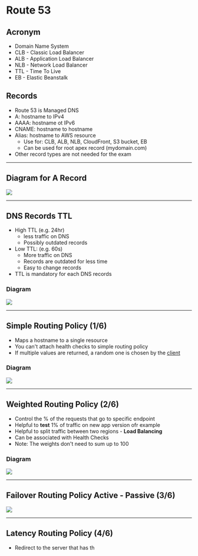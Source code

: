 # Route 53

## Acronym
* Domain Name System
* CLB - Classic Load Balancer
* ALB - Application Load Balancer
* NLB - Network Load Balancer
* TTL - Time To Live
* EB - Elastic Beanstalk

## Records
* Route 53 is Managed DNS
* A: hostname to IPv4
* AAAA: hostname ot IPv6
* CNAME: hostname to hostname
* Alias: hostname to AWS resource
  * Use for: CLB, ALB, NLB, CloudFront, S3 bucket, EB
  * Can be used for root apex record (mydomain.com)
* Other record types are not needed for the exam

---

## Diagram for A Record  
[<img src="https://i.ibb.co/r5JDtyX/image.png">](https://i.ibb.co/r5JDtyX/image.png)

---

## DNS Records TTL
* High TTL (e.g. 24hr)
  * less traffic on DNS
  * Possibly outdated records
* Low TTL: (e.g. 60s)
  * More traffic on DNS
  * Records are outdated for less time
  * Easy to change records
* TTL is mandatory for each DNS records

### Diagram
[<img src="https://i.ibb.co/xXymhBX/image.png">](https://i.ibb.co/xXymhBX/image.png)

---

## Simple Routing Policy (1/6)
* Maps a hostname to a single resource
* You can't attach health checks to simple routing policy
* If multiple values are returned, a random one is chosen by the <ins>client</ins>

### Diagram
[<img src="https://i.ibb.co/XkTQbR8/image.png">](https://i.ibb.co/XkTQbR8/image.png)

---

## Weighted Routing Policy (2/6)
* Control the % of the requests that go to specific endpoint
* Helpful to **test** 1% of traffic on new app version ofr example
* Helpful to split traffic between two regions - **Load Balancing**
* Can be associated with Health Checks
* Note: The weights don't need to sum up to 100

### Diagram
[<img src="https://i.ibb.co/yR9g7Tp/image.png">](https://i.ibb.co/yR9g7Tp/image.png)

---

## Failover Routing Policy Active - Passive (3/6)
[<img src="https://i.ibb.co/pnRf5MQ/image.png">](https://i.ibb.co/pnRf5MQ/image.png)

---

## Latency Routing Policy (4/6)
* Redirect to the server that has th
